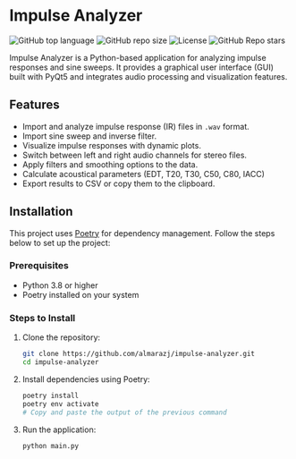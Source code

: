 # Impulse Analyzer

![GitHub top language](https://img.shields.io/github/languages/top/almarazj/impulse-analyzer) 
![GitHub repo size](https://img.shields.io/github/repo-size/almarazj/impulse-analyzer)
![License](https://img.shields.io/github/license/almarazj/impulse-analyzer)
![GitHub Repo stars](https://img.shields.io/github/stars/almarazj/impulse-analyzer)

Impulse Analyzer is a Python-based application for analyzing impulse responses and sine sweeps. It provides a graphical user interface (GUI) built with PyQt5 and integrates audio processing and visualization features.

## Features

- Import and analyze impulse response (IR) files in `.wav` format.
- Import sine sweep and inverse filter.
- Visualize impulse responses with dynamic plots.
- Switch between left and right audio channels for stereo files.
- Apply filters and smoothing options to the data.
- Calculate acoustical parameters (EDT, T20, T30, C50, C80, IACC)
- Export results to CSV or copy them to the clipboard.

## Installation

This project uses [Poetry](https://python-poetry.org/) for dependency management. Follow the steps below to set up the project:

### Prerequisites

- Python 3.8 or higher
- Poetry installed on your system

### Steps to Install

1. Clone the repository:

    ```bash
   git clone https://github.com/almarazj/impulse-analyzer.git
   cd impulse-analyzer
    ```

2. Install dependencies using Poetry:

    ```bash
    poetry install
    poetry env activate
    # Copy and paste the output of the previous command
    ```

3. Run the application:

    ```bash
    python main.py
    ```
